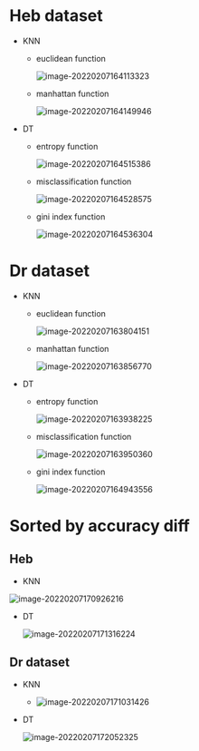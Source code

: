 # Heb dataset

- KNN

  - euclidean function

    ![image-20220207164113323](https://gitee.com/ruoyu666/studyimg/raw/master/images/20220207164137.png)

  - manhattan function

    ![image-20220207164149946](https://gitee.com/ruoyu666/studyimg/raw/master/images/20220207164150.png)

- DT

  - entropy function

    ![image-20220207164515386](https://gitee.com/ruoyu666/studyimg/raw/master/images/20220207164515.png)

  - misclassification function

    ![image-20220207164528575](https://gitee.com/ruoyu666/studyimg/raw/master/images/20220207164528.png)

  - gini index function

    ![image-20220207164536304](https://gitee.com/ruoyu666/studyimg/raw/master/images/20220207164536.png)



# Dr dataset

- KNN

  - euclidean function

    ![image-20220207163804151](https://gitee.com/ruoyu666/studyimg/raw/master/images/20220207163804.png)

  - manhattan function

    ![image-20220207163856770](https://gitee.com/ruoyu666/studyimg/raw/master/images/20220207163856.png)

- DT

  - entropy function

    ![image-20220207163938225](https://gitee.com/ruoyu666/studyimg/raw/master/images/20220207163938.png)

  - misclassification function

    ![image-20220207163950360](https://gitee.com/ruoyu666/studyimg/raw/master/images/20220207163950.png)

  - gini index function

    ![image-20220207164943556](https://gitee.com/ruoyu666/studyimg/raw/master/images/20220207164943.png)

    

# Sorted by accuracy diff

## Heb

- KNN

![image-20220207170926216](https://gitee.com/ruoyu666/studyimg/raw/master/images/20220207170926.png)
- DT

  ![image-20220207171316224](https://gitee.com/ruoyu666/studyimg/raw/master/images/20220207171316.png)



## Dr dataset

- KNN

  - ![image-20220207171031426](https://gitee.com/ruoyu666/studyimg/raw/master/images/20220207171031.png)

- DT

  ![image-20220207172052325](https://gitee.com/ruoyu666/studyimg/raw/master/images/20220207172052.png)

  

